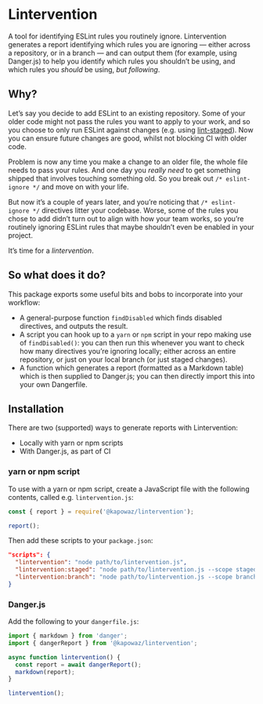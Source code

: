 # Lintervention

A tool for identifying ESLint rules you routinely ignore. Lintervention
generates a report identifying which rules you are ignoring — either across a
repository, or in a branch — and can output them (for example, using Danger.js)
to help you identify which rules you shouldn’t be using, and which rules you
_should_ be using, _but following_.

## Why?

Let’s say you decide to add ESLint to an existing repository. Some of your older
code might not pass the rules you want to apply to your work, and so you choose
to only run ESLint against changes (e.g. using [lint-staged][1]). Now you can
ensure future changes are good, whilst not blocking CI with older code.

Problem is now any time you make a change to an older file, the whole file needs
to pass your rules. And one day you _really need_ to get something shipped that
involves touching something old. So you break out `/* eslint-ignore */` and move
on with your life.

But now it’s a couple of years later, and you’re noticing that `/* eslint-ignore
*/` directives litter your codebase. Worse, some of the rules you chose to add
didn’t turn out to align with how your team works, so you’re routinely ignoring
ESLint rules that maybe shouldn’t even be enabled in your project.

It’s time for a _lintervention_.

## So what does it do?

This package exports some useful bits and bobs to incorporate into your
workflow:

* A general-purpose function `findDisabled` which finds disabled directives, and
  outputs the result.
* A script you can hook up to a `yarn` or `npm` script in your repo making use
  of `findDisabled()`: you can then run this whenever you want to check how many
  directives you’re ignoring locally; either across an entire repository, or
  just on your local branch (or just staged changes).
* A function which generates a report (formatted as a Markdown table) which is
  then supplied to Danger.js; you can then directly import this into your own
  Dangerfile.

## Installation

There are two (supported) ways to generate reports with Lintervention:

* Locally with yarn or npm scripts
* With Danger.js, as part of CI

### yarn or npm script

To use with a yarn or npm script, create a JavaScript file with the following
contents, called e.g. `lintervention.js`:

```js
const { report } = require('@kapowaz/lintervention');

report();
```

Then add these scripts to your `package.json`:

```json
"scripts": {
  "lintervention": "node path/to/lintervention.js",
  "lintervention:staged": "node path/to/lintervention.js --scope staged",
  "lintervention:branch": "node path/to/lintervention.js --scope branch"
}
```

### Danger.js

Add the following to your `dangerfile.js`:

```js
import { markdown } from 'danger';
import { dangerReport } from '@kapowaz/lintervention';

async function lintervention() {
  const report = await dangerReport();
  markdown(report);
}

lintervention();
```

[1]: https://github.com/okonet/lint-staged
